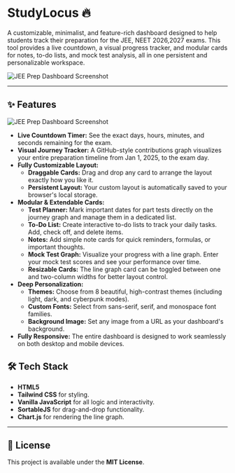 # StudyLocus 🔥

A customizable, minimalist, and feature-rich dashboard designed to help students track their preparation for the JEE, NEET 2026,2027 exams. This tool provides a live countdown, a visual progress tracker, and modular cards for notes, to-do lists, and mock test analysis, all in one persistent and personalizable workspace.

![JEE Prep Dashboard Screenshot](https://i.ibb.co/HfH2nntv/Screenshot-2025-09-01-224801.png) 

---

## ✨ Features

![JEE Prep Dashboard Screenshot](https://i.ibb.co/jvg4cK27/Screenshot-2025-08-17-150950.png) 

* **Live Countdown Timer:** See the exact days, hours, minutes, and seconds remaining for the exam.
* **Visual Journey Tracker:** A GitHub-style contributions graph visualizes your entire preparation timeline from Jan 1, 2025, to the exam day.
* **Fully Customizable Layout:**
    * **Draggable Cards:** Drag and drop any card to arrange the layout exactly how you like it.
    * **Persistent Layout:** Your custom layout is automatically saved to your browser's local storage.
* **Modular & Extendable Cards:**
    * **Test Planner:** Mark important dates for part tests directly on the journey graph and manage them in a dedicated list.
    * **To-Do List:** Create interactive to-do lists to track your daily tasks. Add, check off, and delete items.
    * **Notes:** Add simple note cards for quick reminders, formulas, or important thoughts.
    * **Mock Test Graph:** Visualize your progress with a line graph. Enter your mock test scores and see your performance over time.
    * **Resizable Cards:** The line graph card can be toggled between one and two-column widths for better layout control.
* **Deep Personalization:**
    * **Themes:** Choose from 8 beautiful, high-contrast themes (including light, dark, and cyberpunk modes).
    * **Custom Fonts:** Select from sans-serif, serif, and monospace font families.
    * **Background Image:** Set any image from a URL as your dashboard's background.
* **Fully Responsive:** The entire dashboard is designed to work seamlessly on both desktop and mobile devices.


## 🛠️ Tech Stack

* **HTML5**
* **Tailwind CSS** for styling.
* **Vanilla JavaScript** for all logic and interactivity.
* **SortableJS** for drag-and-drop functionality.
* **Chart.js** for rendering the line graph.

---

## 📄 License

This project is available under the **MIT License**. 
